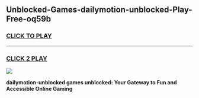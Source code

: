 
## Unblocked-Games-dailymotion-unblocked-Play-Free-oq59b
<h3>
<a href="https://premium76.site?title=dailymotion-unblocked&ref=23A">CLICK TO PLAY</a></h3>
<hr>

<h3>
<a href="https://premium76.site?title=dailymotion-unblocked&ref=23A">CLICK 2 PLAY</a>
  
</h3>

<a href="https://premium76.site?title=dailymotion-unblocked&ref=23A"><img src="https://clearcache.store/games.png"></a>


**dailymotion-unblocked games unblocked: Your Gateway to Fun and Accessible Online Gaming**
